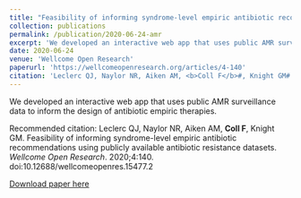 ```yaml
---
title: "Feasibility of informing syndrome-level empiric antibiotic recommendations using publicly available antibiotic resistance datasets"
collection: publications
permalink: /publication/2020-06-24-amr
excerpt: 'We developed an interactive web app that uses public AMR surveillance data  to inform the design of antibiotic empiric therapies.'
date: 2020-06-24
venue: 'Wellcome Open Research'
paperurl: 'https://wellcomeopenresearch.org/articles/4-140'
citation: 'Leclerc QJ, Naylor NR, Aiken AM, <b>Coll F</b>#, Knight GM#. Feasibility of informing syndrome-level empiric antibiotic recommendations using publicly available antibiotic resistance datasets. <i>Wellcome Open Research</i>. 2020;4:140. doi:10.12688/wellcomeopenres.15477.2'
---
```

We developed an interactive web app that uses public AMR surveillance data  to inform the design of antibiotic empiric therapies.

Recommended citation: Leclerc QJ, Naylor NR, Aiken AM, <b>Coll F</b>, Knight GM. Feasibility of informing syndrome-level empiric antibiotic recommendations using publicly available antibiotic resistance datasets. <i>Wellcome Open Research</i>. 2020;4:140. doi:10.12688/wellcomeopenres.15477.2

[Download paper here](http://francesccoll.github.io/files/334f2f61-508c-49e8-8568-ed83e43f036a_15477.pdf)
